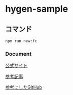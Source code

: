 # hygen-sample

## コマンド
`npm run new:fc`

### Document

[公式サイト](https://www.hygen.io/)

[参考記事](https://panda-program.com/posts/hygen-react)

[参考にしたGitHub](https://github.com/takefumi-yoshii/hygen-sanbox)
